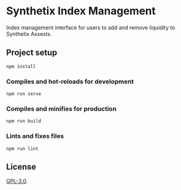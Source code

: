 # Synthetix Index Management

Index management interface for users to add and remove liquidity to Synthetix Assests.

## Project setup
```
npm install
```

### Compiles and hot-reloads for development
```
npm run serve
```

### Compiles and minifies for production
```
npm run build
```

### Lints and fixes files
```
npm run lint
```

## License

[GPL-3.0](LICENSE).
